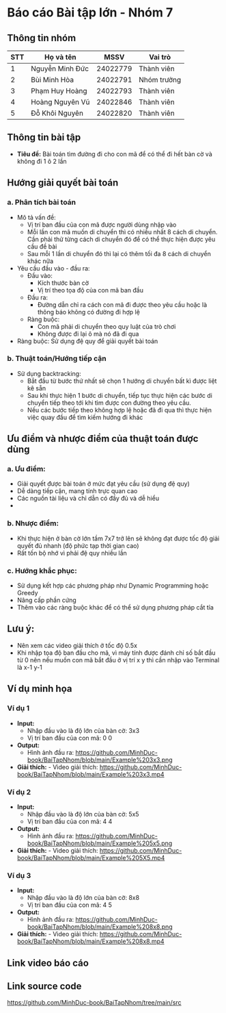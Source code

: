 # Báo cáo Bài tập lớn - Nhóm 7

## Thông tin nhóm
| STT | Họ và tên          | MSSV   | Vai trò      |
|-----|--------------------|--------|------------- |
| 1   | Nguyễn Minh Đức    | 24022779 | Thành viên |
| 2   | Bùi Minh Hòa       | 24022791 | Nhóm trưởng|
| 3   | Phạm Huy Hoàng     | 24022793 | Thành viên |
| 4   | Hoàng Nguyên Vũ    | 24022846 | Thành viên |
| 5   | Đỗ Khôi Nguyên     | 24022820 | Thành viên |

## Thông tin bài tập
- **Tiêu đề:** Bài toán tìm đường đi cho con mã để có thể đi hết bàn cờ và không đi 1 ô 2 lần

## Hướng giải quyết bài toán
### a. Phân tích bài toán
- Mô tả vấn đề:
    + Vị trí ban đầu của con mã được người dùng nhập vào
    + Mỗi lần con mã muốn di chuyển thì có nhiều nhất 8 cách di chuyển. Cần phải thử từng cách di chuyển đó để có thể thực hiện được yêu cầu đề bài
    + Sau mỗi 1 lần di chuyển đó thì lại có thêm tối đa 8 cách di chuyển khác nữa
- Yêu cầu đầu vào - đầu ra:
    + Đầu vào:
        * Kích thước bàn cờ
        * Vị trí theo tọa độ của con mã ban đầu
    + Đầu ra:
        * Đường dẫn chỉ ra cách con mã đi được theo yêu cầu hoặc là thông báo không có đường đi hợp lệ
    + Ràng buộc:
        * Con mã phải di chuyển theo quy luật của trò chơi
        * Không được đi lại ô mà nó đã đi qua
- Ràng buộc: Sử dụng đệ quy để giải quyết bài toán

### b. Thuật toán/Hướng tiếp cận
- Sử dụng backtracking:
    + Bắt đầu từ bước thứ nhất sẽ chọn 1 hướng di chuyển bất kì được liệt kê sẵn
    + Sau khi thực hiện 1 bước di chuyển, tiếp tục thực hiện các bước di chuyển tiếp theo tới khi tìm được con đường theo yêu cầu.
    + Nếu các bước tiếp theo không hợp lệ hoặc đã đi qua thì thực hiện việc quay đầu để tìm kiếm hướng đi khác

## Ưu điểm và nhược điểm của thuật toán được dùng
### a. Ưu điểm:
- Giải quyết được bài toán ở mức đạt yêu cầu (sử dụng đệ quy)
- Dễ dàng tiếp cận, mang tính trực quan cao
- Các nguồn tài liệu và chỉ dẫn có đầy đủ và dễ hiểu
- 
### b. Nhược điểm:
- Khi thực hiện ở bàn cờ lớn tầm 7x7 trở lên sẽ không đạt được tốc độ giải quyết đủ nhanh (độ phức tạp thời gian cao)
- Rất tốn bộ nhớ vì phải đệ quy nhiều lần

### c. Hướng khắc phục:
- Sử dụng kết hợp các phương pháp như Dynamic Programming hoặc Greedy
- Nâng cấp phần cứng
- Thêm vào các ràng buộc khác để có thể sử dụng phương pháp cắt tỉa

## Lưu ý: 
- Nên xem các video giải thích ở tốc độ 0.5x 
- Khi nhập tọa độ ban đầu cho mã, vì máy tính được đánh chỉ số bắt đầu từ 0 nên nếu muốn con mã bắt đầu ở vị trí x y thì cần nhập vào Terminal là x-1 y-1

## Ví dụ minh họa
### Ví dụ 1
- **Input:** 
    - Nhập đầu vào là độ lớn của bàn cờ: 3x3
    - Vị trí ban đầu của con mã: 0 0
- **Output:** 
    - Hình ảnh đầu ra: https://github.com/MinhDuc-book/BaiTapNhom/blob/main/Example%203x3.png
- **Giải thích:**
      - Video giải thích: https://github.com/MinhDuc-book/BaiTapNhom/blob/main/Example%203x3.mp4

### Ví dụ 2
- **Input:** 
    - Nhập đầu vào là độ lớn của bàn cờ: 5x5
    - Vị trí ban đầu của con mã: 4 4
- **Output:** 
    - Hình ảnh đầu ra: https://github.com/MinhDuc-book/BaiTapNhom/blob/main/Example%205x5.png
- **Giải thích:**
      - Video giải thích: https://github.com/MinhDuc-book/BaiTapNhom/blob/main/Example%205X5.mp4

### Ví dụ 3
- **Input:** 
    - Nhập đầu vào là độ lớn của bàn cờ: 8x8
    - Vị trí ban đầu của con mã: 4 5
- **Output:** 
    - Hình ảnh đầu ra: https://github.com/MinhDuc-book/BaiTapNhom/blob/main/Example%208x8.png
- **Giải thích:**
      - Video giải thích: https://github.com/MinhDuc-book/BaiTapNhom/blob/main/Example%208x8.mp4

## Link video báo cáo

## Link source code
https://github.com/MinhDuc-book/BaiTapNhom/tree/main/src
